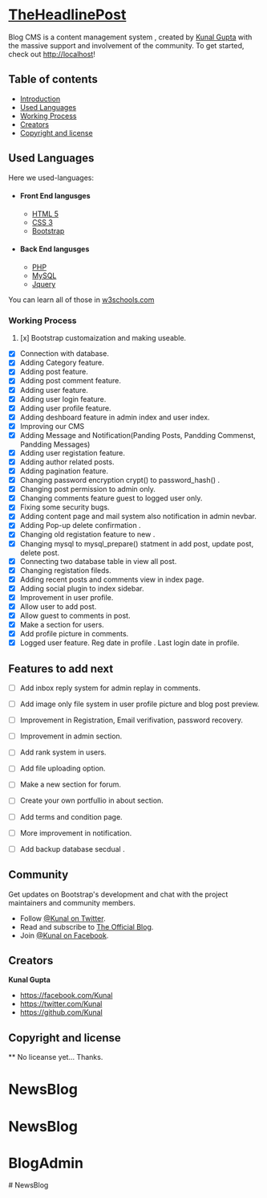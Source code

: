 # [TheHeadlinePost](http://localhost)


Blog CMS is a content management system , created by [Kunal Gupta](https://facebook.com/Kunal) with the massive support and involvement of the community.
To get started, check out <http://localhost>!


## Table of contents

* [Introduction](#blog-cms)
* [Used Languages](#used-languages)
* [Working Process](#documentation)
* [Creators](#creators)
* [Copyright and license](#copyright-and-license)


## Used Languages

Here we used-languages:
- #### Front End langusges
    - [HTML 5](http://html)
    - [CSS 3](css)
    - [Bootstrap](#bootstrap-slack)

- #### Back End langusges
    - [PHP](http://php)
    - [MySQL](mysql)
    - [Jquery](#ajax)

You can learn all of those in [w3schools.com](#http://w3schools.com)

### Working Process

 1. [x] Bootstrap customaization and making useable.
 - [x] Connection with database.
 - [x] Adding Category feature.
 - [x] Adding post feature.
 - [x] Adding post comment feature.
 - [x] Adding user feature.
 - [x] Adding user login feature.
 - [x] Adding user profile feature.
 - [x] Adding deshboard feature in admin index and user index.
 - [x] Improving our CMS
 - [x] Adding Message and Notification(Panding Posts, Pandding Commenst, Pandding Messages)
 - [x] Adding user registation feature.
 - [x] Adding author related posts.
 - [x] Adding pagination feature.
 - [x] Changing password encryption crypt() to password_hash() .
 - [x] Changing post permission to admin only.
 - [x] Changing comments feature guest to logged user only.
 - [x] Fixing some security bugs.
 - [x] Adding content page and mail system also notification in admin nevbar.
 - [x] Adding Pop-up delete confirmation .
 - [x] Changing old registation feature to new .
 - [x] Changing mysql to mysql_prepare() statment in add post, update post, delete post.
 - [x] Connecting two database table in view all post.
 - [x] Changing registation fileds.
 - [x] Adding recent posts and comments view in index page.
 - [x] Adding social plugin to index sidebar.
 - [x] Improvement in user profile.
 - [x] Allow user to add post.
 - [x] Allow guest to comments in post.
 - [x] Make a section for users.
 - [x] Add profile picture in comments.
 - [x] Logged user feature. Reg date in profile . Last login date in profile.

## Features to add next

- [ ] Add inbox reply system for admin replay in comments.
- [ ] Add image only file system in user profile picture and blog post preview.
- [ ] Improvement in Registration, Email verifivation, password recovery.
- [ ] Improvement in admin section.
- [ ] Add rank system in users.
- [ ] Add file uploading option.
- [ ] Make a new section for forum.
- [ ] Create your own portfullio in about section.
- [ ] Add terms and condition page.
- [ ] More improvement in notification.
- [ ] Add backup database secdual .




## Community

Get updates on Bootstrap's development and chat with the project maintainers and community members.

* Follow [@Kunal on Twitter](https://twitter.com/).
* Read and subscribe to [The Official Blog](http://#).
* Join [@Kunal on Facebook](https://facebook.com/).

## Creators

**Kunal Gupta**

* <https://facebook.com/Kunal>
* <https://twitter.com/Kunal>
* <https://github.com/Kunal>



## Copyright and license

** No liceanse yet... Thanks.
# NewsBlog
# NewsBlog
# BlogAdmin
#   N e w s B l o g  
 